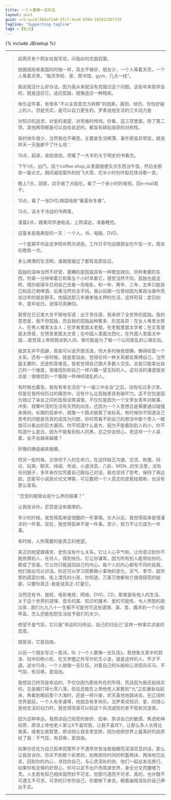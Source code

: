 ```yaml
---
title: 一个人要像一支队伍
layout: post
guid: urn:uuid:866af2a0-3fc7-4ced-839d-1839115b7176
tagline: "Supporting tagline"
tags : [札记]
---
```

{% include JB/setup %}


----------

> 前两天有个网友给我写信，问我如何克服寂寞。
  


> 她跟我刚来美国的时候一样，英文不够好，朋友少，一个人等着天亮，一个人等着天黑。“每天学校、家、图书馆、gym、几点一线”。 



> 我说我没什么好办法，因为我从来就没有克服过这个问题。这些年来我学会的，就是适应它。适应孤独，就像适应一种残疾。 


> 快乐这件事，有很多“不以主观意志为转移”的因素。基因、经历、你恰好碰上的人。但是充实，是可以自力更生的。罗素说他生活的三大动力是

> 对知识的追求、对爱的渴望、对苦难的怜悯。你看，这三项里面，除了第二项，其他两项都是可以自给自足的，都具有耕耘收获的对称性。 



> 我的快乐很少，当然我也不痛苦。主要是生活稀薄，事件密度非常低，就说昨天一天我都干了什么吧： 



> 10点，起床，收拾收拾，把看了一大半的关于明史的书看完。 
> 


> 下午1点，出门，找个coffee shop,从里面随便买点东西当午饭，然后坐那改一篇论文。期间凝视窗外的纷飞大雪，花半小时创作梨花体诗歌一首。 
> 


> 晚上7点，回家，动手做了点饭吃，看了一个来小时的电视，回e-mail若干。 



> 10点，看了一张DVD,韩国电影“春夏秋冬春”。 



> 12点，读关于冷战的书两章。 



> 凌晨2点，跟某同学通电话，上网溜达，准备睡觉。 



> 这基本是我典型的一天：一个人。书、电脑、DVD。 



> 一个星期平均会去学校听两次讲座。工作日平均会跟朋友吃午饭一次，周末吃晚饭一次。 



> 多么稀薄的生活啊，谁跟我接近了都有高原反应。 



> 孤独的滋味当然不好受，更糟的是孤独具有一种累加效应。同样重要的东西，你第一分钟举着它和第五个小时举着它，感受当然不同。孤独也是这样，偶尔偷得半日闲自己去看一场电影，和一年、两年、三年、五年只能自己和自己喝啤酒，后果当然完全不同。我以前跟一位曾经因为某政治事件而坐过牢的朋友聊天，他描述那几年被单独关押的生活，这样形容：度日如年，度年如日。说得可真确切。 



> 我曾在日记里大言不惭地写道：出于责任感，我承担了全世界的孤独。我的意思是，我不但孤独，而且我的孤独品种繁多、形态各异：在女人堆里太男人，在男人堆里太女人；在学者里面太老粗，在老粗里面太学者；在文青里面太愤青，在愤青里面太文青；在中国人里面太西化，在外国人里面太中国....我觉得上帝把我派到人间，很可能是为了做一个认同紊乱的心理实验。 



> 我其实并不孤僻，简直可以说开朗活泼。但大多时候我很懒，懒得经营一个关系。还有一些时候，就是爱自由，觉得任何一种关系都会束缚自己。当然最主要的，还是知音难觅。我老觉得自己跟大多数人交往，总是只能拿出自己的一个维度，很难找到和自己一样兴趣一望无际的人。这句话的谦虚版说法是：很难找到一个像我一样神经错乱的人。 



> 有时候也着急。我有有幸生活在“十一届三中全会”之后，没有吃过多少苦，但是在我所经历过的痛苦中，没有什么比孤独更具有破坏力。这不仅仅是因为错过了亲友之间的饭局谈笑温情，不仅仅是因为一个文学女青年对故事、冲突、枝繁叶茂的生活有天然的向往，还因为一个人思想总是需要通过碰撞来保持。长期的孤单中，就像一个圆点脱离了坐标系，有时候你不知道自己思考的问题是否真的成其为问题，你时常看不到自己的想法中那个旁人一眼就可以看出的巨大漏洞，你不知道什么是大，因为不能看到别人的小，你不知道什么是白，因为不能看到别人的黑。总之你会担心，老这样一个人呆着，会不会越来越傻？ 



> 好像的确是越来越傻。 



> 但另一些时候，又惊咤于人的生命力。在这样缺乏沟通、交流、刺激、辩论、玩笑、聊天、绯闻、传闻、小道消息、八卦、MSN...的生活里，没有任何圈子，多年来仅仅凭着自己跟自己对话，我也坚持了思考，保持了表达欲，还能写小说政论论文博客，可见要把一个人意志的皮筋给撑断，也没有那么容易。 



> “忍受的极限会是什么养的结果？” 



> 让我告诉你，忍受是没有极限的。 



> 年少的时候，我觉得孤单是很酷的一件事情。长大以后，我觉得孤单是很凄凉的一件事。现在，我觉得孤单不是一件事。至少，努力不让它成为一件事。 



> 有时候，人所需要的是真正的绝望。 



> 真正的绝望跟痛苦、悲伤没有什么关系。它让人心平气和，让你意识到你不能依靠别人，任何人，得到快乐。它让你谦卑，因为所有别人能带给你的，都成了惊喜。它让你只能返回自己的内心。每个人的内心都有不同的自我，他们彼此可以对话。你还可以学习观察微小事物的变化，天气、季节、超市里的蔬菜价格、街上漂亮的小孩，你知道，万事万物都有它值得探究的秘密，只要你真正-我是说真正-打量它。 



> 当然还有书、报纸、电影电视、网络、DVD、CD，那里面有他人的生活、关于这个世界的道理、音乐的美、知识的魔术、爱的可能性、令人愤怒的政治家...我们九九八十一生都不可能穷尽这些道理、美、爱、魔术的一个小指甲盖，怎么还能抱怨生活给予我们的太少。 



> 绝望不是气馁，它只是“命运的归命运，自己的归自己”这样一种事实求是的态度。 



> 就是说，它是自由。 



> 以前一个朋友写过一首诗，叫《一个人要像一支队伍》。我想象文革中的顾准、狱中的杨小凯、在文学圈之外写作的王小波，就是这样的人。怀才不遇，逆水行舟，一个人就像一支队伍，对着自己的头脑和心灵招兵买马，不气馁，有召唤，爱自由。 



> 我想自己终究是幸运的，不仅仅因为那些外在的所得，而且因为我还挺结实的。总是被打得七零八落，但总还能在上帝他老人家数到“九”之前重新站起来，再看到眼前那个大海时，还是一样兴奋，欢天喜地地跳进去。在辽阔的世界面前，一个人有多谦卑，他就会有多快乐。当罗素说知识、爱、同情心是他生活的动力时，我觉得简直可以和这个风流成性的老不死称兄道弟。 



> 因为这种幸运，我原谅自己经受的挫折、孤单、原谅自己的敏感、焦虑和神经质，原谅上帝他老人家让X不喜欢我，让我不喜欢Y，让那么多人长得比我美，或者比我智慧，原谅他让我变老变胖。因为他把世界上最美好的品质给了我：不气馁，有召唤，爱自由。 



> 如果你还在为自己孤单寂寞怀才不遇举世皆浊我独醒而深深叹息的话，那么让我告诉你，你买不到那个彩票的，别再把你时间的积蓄两块、两块地花出去，回到你的内心，寻找你自己，与心灵深处的他、他们一起出发去旅行。如果你有足够的好奇心，你可以足不出户而周游世界，身无分文而腰缠万贯。人生若有知己相伴固然妙不可言，但那可遇而不可求，真的，也许既不可遇又不可求，可求的只有你自己，你要俯下身去，朝着幽暗深处的自己伸出手去。 


----------
